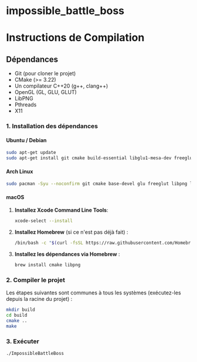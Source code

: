 
# impossible_battle_boss


# Instructions de Compilation



## Dépendances


*   Git (pour cloner le projet)
*   CMake (>= 3.22)
*   Un compilateur C++20 (g++, clang++)
*   OpenGL (GL, GLU, GLUT)
*   LibPNG
*   Pthreads
*   X11

### 1. Installation des dépendances

#### Ubuntu / Debian


```bash
sudo apt-get update
sudo apt-get install git cmake build-essential libglu1-mesa-dev freeglut3-dev mesa-common-dev libpng-dev libx11-dev
```

#### Arch Linux


```bash
sudo pacman -Syu --noconfirm git cmake base-devel glu freeglut libpng libx11
```

#### macOS

1.  **Installez Xcode Command Line Tools**:
    ```bash
    xcode-select --install
    ```

2.  **Installez Homebrew** (si ce n'est pas déjà fait) :
    ```bash
    /bin/bash -c "$(curl -fsSL https://raw.githubusercontent.com/Homebrew/install/HEAD/install.sh)"
    ```

3.  **Installez les dépendances via Homebrew** :
    ```bash
    brew install cmake libpng
    ```


### 2. Compiler le projet

Les étapes suivantes sont communes à tous les systèmes (exécutez-les depuis la racine du projet) :

```bash
mkdir build
cd build
cmake ..
make
```

### 3. Exécuter

```bash
./ImpossibleBattleBoss
```
